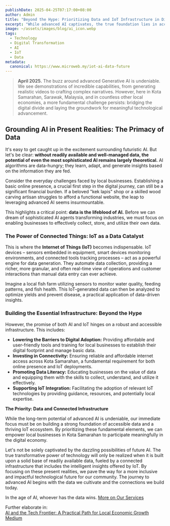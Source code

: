 ```yaml
---
publishDate: 2025-04-25T07:17:00+08:00
author: Admin
title: "Beyond the Hype: Prioritizing Data and IoT Infrastructure in Digital Future"
excerpt: "While advanced AI captivates, the true foundation lies in accessible data and robust IoT infrastructure. These are the immediate priorities for a truly digital future."
image: ~/assets/images/blog/ai_icon.webp
tags:
  - Technology
  - Digital Transformation
  - AI
  - IoT
  - Data
metadata:
  canonical: https://www.microweb.my/iot-ai-data-future
---
```


> **April 2025.** The buzz around advanced Generative AI is undeniable. We see demonstrations of incredible capabilities, from generating realistic videos to crafting complex narratives. However, here in Kota Samarahan, Sarawak, Malaysia, and in countless other local economies, a more fundamental challenge persists: bridging the digital divide and laying the groundwork for meaningful technological advancement.

## Grounding AI in Present Realities: The Primacy of Data

It's easy to get caught up in the excitement surrounding futuristic AI. But let's be clear: **without readily available and well-managed data, the potential of even the most sophisticated AI remains largely theoretical.** AI algorithms are data-hungry; they learn, adapt, and generate insights based on the information they are fed.

Consider the everyday challenges faced by local businesses. Establishing a basic online presence, a crucial first step in the digital journey, can still be a significant financial burden. If a beloved "kek lapis" shop or a skilled wood carving artisan struggles to afford a functional website, the leap to leveraging advanced AI seems insurmountable.

This highlights a critical point: **data is the lifeblood of AI.** Before we can dream of sophisticated AI agents transforming industries, we must focus on enabling businesses to effectively collect, store, and utilize their own data.

### The Power of Connected Things: IoT as a Data Catalyst

This is where the **Internet of Things (IoT)** becomes indispensable. IoT devices – sensors embedded in equipment, smart devices monitoring environments, and connected tools tracking processes – act as a powerful engine for data generation. They automate data collection, providing a richer, more granular, and often real-time view of operations and customer interactions than manual data entry can ever achieve.

Imagine a local fish farm utilizing sensors to monitor water quality, feeding patterns, and fish health. This IoT-generated data can then be analyzed to optimize yields and prevent disease, a practical application of data-driven insights.

### Building the Essential Infrastructure: Beyond the Hype

However, the promise of both AI and IoT hinges on a robust and accessible infrastructure. This includes:

* **Lowering the Barriers to Digital Adoption:** Providing affordable and user-friendly tools and training for local businesses to establish their digital footprint and manage basic data.
* **Investing in Connectivity:** Ensuring reliable and affordable internet access across Kota Samarahan, a fundamental requirement for both online presence and IoT deployments.
* **Promoting Data Literacy:** Educating businesses on the value of data and equipping them with the skills to collect, understand, and utilize it effectively.
* **Supporting IoT Integration:** Facilitating the adoption of relevant IoT technologies by providing guidance, resources, and potentially local expertise.

**The Priority: Data and Connected Infrastructure**

While the long-term potential of advanced AI is undeniable, our immediate focus must be on building a strong foundation of accessible data and a thriving IoT ecosystem. By prioritizing these fundamental elements, we can empower local businesses in Kota Samarahan to participate meaningfully in the digital economy.

Let's not be solely captivated by the dazzling possibilities of future AI. The true transformative power of technology will only be realized when it is built upon a solid base of readily available data, fueled by a connected infrastructure that includes the intelligent insights offered by IoT. By focusing on these present realities, we pave the way for a more inclusive and impactful technological future for our community. The journey to advanced AI begins with the data we cultivate and the connections we build today.

In the age of AI, whoever has the data wins. [More on Our Services](/)

Further elaborate in:  
[AI and the Tech Frontier: A Practical Path for Local Economic Growth](https://dev.to/chee_chiongteng/ai-and-the-tech-frontier-a-practical-path-for-local-economic-growth-b77)  
[Medium](https://medium.com/@tengcheechiong/the-buzz-around-advanced-generative-ai-is-undeniable-09d265faccbc)  